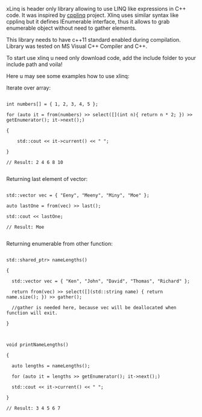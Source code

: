 xLinq is header only library allowing to use LINQ like expressions in C++ code. It was inspired by [cpplinq](https://github.com/mrange/cpplinq) project. Xlinq uses similar syntax like cpplinq but it defines IEnumerable interface, thus it allows to grab enumerable object without need to gather elements.

This library needs to have c++11 standard enabled during compilation. Library was tested on MS Visual C++ Compiler and C++.

To start use xlinq u need only download code, add the include folder to your include path and voila!

Here u may see some examples how to use xlinq:

Iterate over array:
<p><code>
int numbers[] = { 1, 2, 3, 4, 5 };<br>
for (auto it = from(numbers) >> select([](int n){ return n * 2; }) >> getEnumerator(); it->next();)<br>
{<br>
    std::cout << it->current() << " ";<br>
}<br>
// Result: 2 4 6 8 10 <br>
</code></p>

Returning last element of vector:

<p><code>
std::vector<std::string> vec = { "Eeny", "Meeny", "Miny", "Moe" };<br>
auto lastOne = from(vec) >> last();<br>
std::cout << lastOne;<br>
// Result: Moe <br>
</code></p>

Returning enumerable from other function:
<p><code>
std::shared_ptr<IEnumerable<size_t>> nameLengths()<br>
{<br>
  std::vector<std::string> vec = { "Ken", "John", "David", "Thomas", "Richard" };<br>
  return from(vec) >> select([](std::string name) { return name.size(); }) >> gather();<br>
  //gather is needed here, because vec will be deallocated when function will exit. <br>
}<br>
<br>
void printNameLengths()<br>
{<br>
  auto lengths = nameLengths();<br>
  for (auto it = lengths >> getEnumerator(); it->next();)<br>
  std::cout << it->current() << " ";<br>
}<br>
// Result: 3 4 5 6 7 <br>
</code></p>